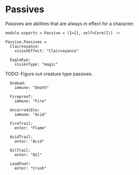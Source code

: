 Passives
========

Passives are abilities that are always in effect for a character.

    module.exports = Passive = (I={}, self=Core(I)) ->

    Passive.Passives =
      Clairvoyance:
        visionEffect: "Clairvoyance"

      EagleEye:
        visionType: "magic"

TODO: Figure out creature type passives.

      Undead:
        immune: "Death"

      Fireproof:
        immune: "Fire"

      Uncorrodible:
        immune: "Acid"

      FireTrail:
        enter: "Flame"

      AcidTrail:
        enter: "Acid"

      OilTrail:
        enter: "Oil"

      LeadFoot:
        enter: "Crush"
